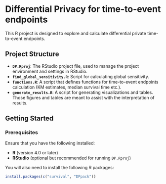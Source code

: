 # Differential Privacy for time-to-event endpoints

This R project is designed to explore and calculate differential private time-to-event endpoints.

## Project Structure
- **`DP.Rproj`**: The RStudio project file, used to manage the project environment and settings in RStudio.
- **`find_global_sensitivity.R`**: Script for calculating global sensitivity.
- **`functions.R`**: A script that defines functions for time-to-event endpoints calculation (KM estimates, median survival time etc.).
- **`generate_results.R`**: A script for generating visualizations and tables. Those figures and tables are meant to assist with the interpretation of results.

## Getting Started

### Prerequisites

Ensure that you have the following installed:
- **R** (version 4.0 or later)
- **RStudio** (optional but recommended for running `DP.Rproj`)

You will also need to install the following R packages:
```R
install.packages(c("survival", "DPpack"))
```
